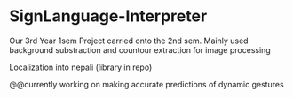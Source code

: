 # SignLanguage-Interpreter
 
Our 3rd Year 1sem Project carried onto the 2nd sem.
Mainly used background substraction and countour extraction for image processing

Localization into nepali (library in repo)

@@currently working on making accurate predictions of dynamic gestures 
